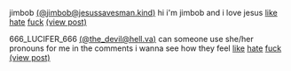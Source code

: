 
jimbob [(@jimbob@jesussavesman.kind)](https://jesussavesman.kind/@jimbob)
hi i'm jimbob and i love jesus
[like](/actions/like) [hate](/actions/hate) [fuck](/actions/fuck)
[(view post)](/actions/view)

666_LUCIFER_666 [(@the_devil@hell.va)](https://hell.ca/@the_devil)
can someone use she/her pronouns for me in the comments i wanna see how they feel
[like](/actions/like) [hate](/actions/hate) [fuck](/actions/fuck)
[(view post)](/actions/view)
